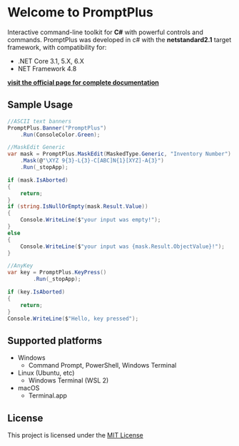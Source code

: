 # **Welcome to PromptPlus**

Interactive command-line  toolkit for **C#** with powerful controls and commands.
PromptPlus was developed in c# with the **netstandard2.1** target framework, with compatibility for:
- .NET Core 3.1, 5.X, 6.X
- NET Framework 4.8

[**visit the official page for complete documentation**](https://fracerqueira.github.io/PromptPlus/)

## **Sample Usage**

```csharp
//ASCII text banners
PromptPlus.Banner("PromptPlus")
    .Run(ConsoleColor.Green);

//MaskEdit Generic
var mask = PromptPlus.MaskEdit(MaskedType.Generic, "Inventory Number")
    .Mask(@"\XYZ 9{3}-L{3}-C[ABC]N{1}[XYZ]-A{3}")
    .Run(_stopApp);

if (mask.IsAborted)
{
    return;
}
if (string.IsNullOrEmpty(mask.Result.Value))
{
    Console.WriteLine($"your input was empty!");
}
else
{
    Console.WriteLine($"your input was {mask.Result.ObjectValue}!");
}

//AnyKey
var key = PromptPlus.KeyPress()
        .Run(_stopApp);

if (key.IsAborted)
{
    return;
}
Console.WriteLine($"Hello, key pressed");
```

## **Supported platforms**

- Windows
    - Command Prompt, PowerShell, Windows Terminal
- Linux (Ubuntu, etc)
    - Windows Terminal (WSL 2)
- macOS
    - Terminal.app

## **License**

This project is licensed under the [MIT License](https://github.com/FRACerqueira/PromptPlus/blob/master/LICENSE)
